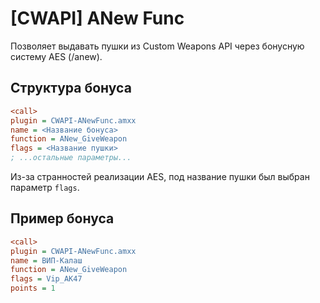 # [CWAPI] ANew Func

Позволяет выдавать пушки из Custom Weapons API через бонусную систему AES (/anew).

## Структура бонуса

```ini
<call>
plugin = CWAPI-ANewFunc.amxx
name = <Название бонуса>
function = ANew_GiveWeapon
flags = <Название пушки>
; ...остальные параметры...
```

Из-за странностей реализации AES, под название пушки был выбран параметр `flags`.

## Пример бонуса

```ini
<call>
plugin = CWAPI-ANewFunc.amxx
name = ВИП-Калаш
function = ANew_GiveWeapon
flags = Vip_AK47
points = 1
```
